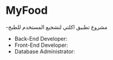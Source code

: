 # MyFood
-مشروع تطبيق اكلتي لتشجيع المستخدم للطبخ

- Back-End Developer: 
- Front-End Developer:
- Database Administrator:
